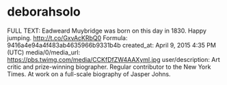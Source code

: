 # deborahsolo

FULL TEXT: Eadweard Muybridge was born on this day in 1830. Happy jumping. http://t.co/GxvAcKRbQ0
Formula: 9416a4e94a4f483ab4635966b9331b4b
created_at: April 9, 2015 4:35 PM (UTC)
media/0/media_url: https://pbs.twimg.com/media/CCKfDfZW4AAXyml.jpg
user/description: Art critic and prize-winning biographer. Regular contributor to the New York Times. At work on a full-scale biography of Jasper Johns.